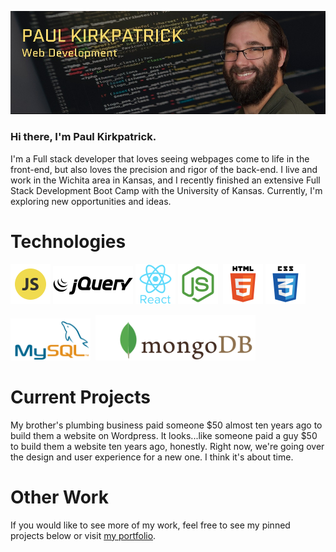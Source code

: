 ![Paul Kirkparick Banner](/Assets/Banner.jpg)

### Hi there, I'm Paul Kirkpatrick.

I'm a Full stack developer that loves seeing webpages come to life in the front-end, but also loves the precision and rigor of the back-end. I live and work in the Wichita area in Kansas, and I recently finished an extensive Full Stack Development Boot Camp with the University of Kansas. Currently, I'm exploring new opportunities and ideas.

# Technologies

![Javascript](/Assets/Javascript.png) ![jQuery](/Assets/jQuery.png) ![React](/Assets/React.png) ![Node](/Assets/Node.png)  ![HTML5](/Assets/HTML5.png) ![CSS3](/Assets/CSS3.png)

![MySQL](/Assets/MySQL.png)  ![MongoDB](/Assets/MongoDB.png)

# Current Projects

My brother's plumbing business paid someone $50 almost ten years ago to build them a website on Wordpress. It looks...like someone paid a guy $50 to build them a website ten years ago, honestly. Right now, we're going over the design and user experience for a new one. I think it's about time.

# Other Work

If you would like to see more of my work, feel free to see my pinned projects below or visit [my portfolio](https://kirkpatrickpaul.github.io/portfolio).
